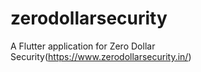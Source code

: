 # zerodollarsecurity

A Flutter application for Zero Dollar Security(https://www.zerodollarsecurity.in/)

